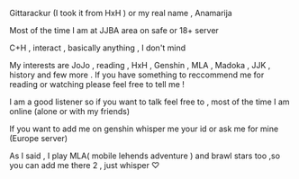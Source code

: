 Gittarackur (I took it from HxH ) or my real name , Anamarija

Most of the time I am at JJBA area on safe or 18+ server

C+H , interact , basically anything , I don't mind

My interests are JoJo , reading , HxH , Genshin , MLA , Madoka , JJK , history and few more . If you have something to reccommend me for reading or watching please feel free to tell me ! 

I am a good listener so if you want to talk feel free to , most of the time I am online (alone or with my friends)

If you want to add me on genshin 
whisper me your id or ask me for mine (Europe server)

As I said , I play MLA( mobile lehends adventure ) and brawl stars too ,so you can add me there 2 , just whisper
♡


